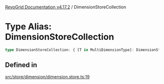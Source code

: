 [RevoGrid Documentation v4.17.2](README.md) / DimensionStoreCollection

# Type Alias: DimensionStoreCollection

```ts
type DimensionStoreCollection: { [T in MultiDimensionType]: DimensionStore };
```

## Defined in

[src/store/dimension/dimension.store.ts:19](https://github.com/revolist/revogrid/blob/ce71b2a267b00cca0f999dcb05c4c4637765259a/src/store/dimension/dimension.store.ts#L19)
